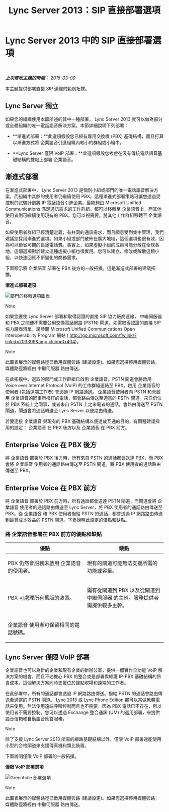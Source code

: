 ﻿---
title: Lync Server 2013：SIP 直接部署選項
TOCTitle: SIP 直接部署選項
ms:assetid: 84691944-03f2-4a89-9f2b-1ab3d7f388cc
ms:mtpsurl: https://technet.microsoft.com/zh-tw/library/Gg398672(v=OCS.15)
ms:contentKeyID: 49291531
ms.date: 08/10/2015
mtps_version: v=OCS.15
ms.translationtype: HT
---

# Lync Server 2013 中的 SIP 直接部署選項

 

_**上次修改主題的時間：** 2015-03-09_

本主題提供部署直接 SIP 連線的範例拓撲。

## Lync Server 獨立

如果您的組織使用本節所述的其中一種部署， Lync Server 2013 就可以做為部分或全體組織的唯一電話語音解決方案。本節詳細說明下列部署：

  - **漸進式部署：**此選項假設您已經有專用交換機 (PBX) 基礎結構，而且打算以漸進方式將 企業語音引進組織內較小的群組或小組中。

  - **Lync Server 僅限 VoIP 部署：**此選項假設您考慮在沒有傳統電話語音基礎結構的據點上部署 企業語音。

## 漸進式部署

在漸進式部署中， Lync Server 2013 是個別小組或部門的唯一電話語音解決方案，而組織中其餘的使用者仍繼續使用 PBX。這種漸進式部署策略可讓您透過受控制的試驗計劃將 IP 電話語音引進企業。最能夠由 Microsoft Unified Communications 滿足通訊需求的工作群組，都可以移轉至 企業語音上，而其他使用者則可繼續使用現有的 PBX。您可以視需要，將其他工作群組移轉至 企業語音。

如果使用者群組已經清楚定義，有共同的通訊需求，而且願意受到集中管理，我們建議您採用漸進式選項。如果小組或部門散佈在廣大地域，這個選項也很有效，因為可以節省可觀的長途電話費。事實上，如果虛擬小組的成員可能分散在全球各地，這個選項對於建立這種虛擬小組也很實用。您可以建立、修改或解散這類小組，以快速回應不斷變化的商務需求。

下圖顯示將 企業語音 部署在 PBX 後方的一般拓撲。這是漸進式部署的建議拓撲。

**漸進式部署選項**

![部門的移轉選項圖表](images/Gg398672.e951ecf4-7cd2-425a-9106-76977492d682(OCS.15).jpg "部門的移轉選項圖表")

> [!NOTE]  
> 如果您要使 Lync Server 部署和取得認證的直接 SIP 協力廠商連線， 中繼伺服器和 PBX 之間便不需要公用交換電話網路 (PSTN) 閘道。如需取得認證的直接 SIP 協力廠商清單，請參閱 Microsoft Unified Communications Open Interoperability Program 網站 ( <a href="http://go.microsoft.com/fwlink/?linkid=203309%26clcid=0x404" class="uri">http://go.microsoft.com/fwlink/?linkid=203309&amp;clcid=0x404</a>)。



> [!NOTE]  
> 此圖表展示的媒體路徑已啟用媒體旁路 (建議設定)。如果您選擇停用媒體旁路，媒體路徑將經由 中繼伺服器 路由傳送。



在此拓撲中，選取的部門或工作群組已啟用 企業語音。PSTN 閘道會將啟用 Voice over Internet Protocol (VoIP) 的工作群組連結至 PBX。啟用 企業語音的使用者 (包括遠端工作者) 會透過 IP 網路通訊。 企業語音使用者向 PSTN 和未啟用 企業語音的同事所撥打的電話，都會路由傳送至適當的 PSTN 閘道。來自仍位於 PBX 系統上之同事，或者來自 PSTN 上之來電者的通話，會路由傳送至 PSTN 閘道，閘道會將通話轉送至 Lync Server 以便路由傳送。

若要連接 企業語音 與現有的 PBX 基礎結構以便達成互通的目的，有兩種建議採用的設定： 企業語音 在 PBX 後方以及 企業語音 在 PBX 前方。

## Enterprise Voice 在 PBX 後方

將 企業語音 部署於 PBX 後方時，所有來自 PSTN 的通話都會送達 PBX，而 PBX 會將 企業語音 使用者的通話路由傳送至 PSTN 閘道，將 PBX 使用者的通話路由傳送至 PBX。

## Enterprise Voice 在 PBX 前方

將 企業語音 部署於 PBX 前方時，所有通話都會送達 PSTN 閘道，而閘道會將 企業語音 使用者的通話路由傳送至 Lync Server，將 PBX 使用者的通話路由傳送至 PBX。從 企業語音 和 PBX 使用者撥給 PSTN 的通話，都會透過 IP 網路路由傳送到最具成本效益的 PSTN 閘道。下表說明此設定的優點和缺點。

### 將 企業語音部署在 PBX 前方的優點和缺點

<table>
<colgroup>
<col style="width: 50%" />
<col style="width: 50%" />
</colgroup>
<thead>
<tr class="header">
<th>優點</th>
<th>缺點</th>
</tr>
</thead>
<tbody>
<tr class="odd">
<td><p>PBX 仍然會服務未啟用 企業語音 的使用者。</p></td>
<td><p>現有的閘道可能無法支援所需的功能或容量。</p></td>
</tr>
<tr class="even">
<td><p>PBX 可處理所有舊版的裝置。</p></td>
<td><p>需有從閘道到 PBX 以及從閘道到 中繼伺服器 的主幹。服務提供者需提供較多主幹。</p></td>
</tr>
<tr class="odd">
<td><p>企業語音 使用者可保留相同的電話號碼。</p></td>
<td><p> </p></td>
</tr>
</tbody>
</table>


## Lync Server 僅限 VoIP 部署

企業語音也可以為新的企業和現有企業的新辦公室，提供一個實作全功能 VoIP 解決方案的機會，而且不必擔心 PBX 的整合或是部署與維護 IP-PBX 基礎結構的昂貴成本。這個解決方案同時支援位於據點現場和遠端的工作者。

在此部署中，所有的通話都會透過 IP 網路路由傳送。撥給 PSTN 的通話會路由傳送至適當的 PSTN 閘道。 Lync 2013 或 Lync Phone Edition 都可以當做軟體電話來使用。無法使用遠端呼叫控制而且也不需要，因為 PBX 電話已不存在，所以使用者不需要控制。您可以透過 Exchange 整合通訊 (UM) 的選用部署，來提供語音信箱和自動語音應答服務。

> [!NOTE]  
> 除了支援 Lync Server 2013 所需的網路基礎結構以外，僅限 VoIP 部署還能使用小型的合格閘道來支援傳真機和類比裝置。



下圖說明僅限 VoIP 部署的一般拓撲。

**僅限 VoIP 部署選項**

![Greenfidle 部署選項](images/Gg398672.820dc5fe-0e20-431b-ae4e-fefdf2221d3b(OCS.15).jpg "Greenfidle 部署選項")

> [!NOTE]  
> 此圖表展示的媒體路徑已啟用媒體旁路 (建議設定)。如果您選擇停用媒體旁路，媒體路徑將經由 中繼伺服器 路由傳送。


